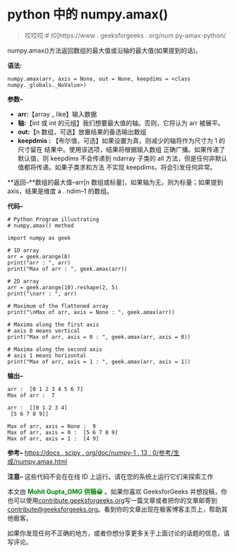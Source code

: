 # python 中的 numpy.amax()

> 哎哎哎:# t0]https://www . geeksforgeeks . org/num py-amax-python/

numpy.amax()方法返回数组的最大值或沿轴的最大值(如果提到的话)。

**语法:**

```
numpy.amax(arr, axis = None, out = None, keepdims = <class numpy._globals._NoValue>)
```

**参数–**

*   **arr:**【array _ like】输入数据
*   **轴:**【int 或 int 的元组】我们想要最大值的轴。否则，它将认为 arr 被展平。
*   **out:**【n 数组，可选】放置结果的备选输出数组
*   **keepdmis :** 【布尔值，可选】如果设置为真，则减少的轴将作为尺寸为 1 的尺寸留在
    结果中。使用该选项，结果将根据输入数组
    正确广播。如果传递了默认值，则 keepdims 不会传递到 ndarray 子类的 all
    方法，但是任何非默认值都将传递。如果子类求和方法
    不实现 keepdims，将会引发任何异常。

**返回–**数组的最大值–arr[n 数组或标量]，如果轴为无，则为标量；如果提到 axis，结果是维度 a . ndim–1 的数组。

**代码–**

```
# Python Program illustrating
# numpy.amax() method

import numpy as geek

# 1D array
arr = geek.arange(8)
print("arr : ", arr)
print("Max of arr : ", geek.amax(arr))

# 2D array
arr = geek.arange(10).reshape(2, 5)
print("\narr : ", arr)

# Maximum of the flattened array
print("\nMax of arr, axis = None : ", geek.amax(arr))

# Maxima along the first axis
# axis 0 means vertical
print("Max of arr, axis = 0 : ", geek.amax(arr, axis = 0))

# Maxima along the second axis
# axis 1 means horizontal
print("Max of arr, axis = 1 : ", geek.amax(arr, axis = 1))   
```

**输出–**

```
arr :  [0 1 2 3 4 5 6 7]
Max of arr :  7

arr :  [[0 1 2 3 4]
 [5 6 7 8 9]]

Max of arr, axis = None :  9
Max of arr, axis = 0 :  [5 6 7 8 9]
Max of arr, axis = 1 :  [4 9]

```

**参考–**
[https://docs . scipy . org/doc/numpy-1 . 13 . 0/参考/生成/numpy.amax.html](https://docs.scipy.org/doc/numpy-1.13.0/reference/generated/numpy.amax.html)

**注意–**
这些代码不会在在线 ID 上运行。请在您的系统上运行它们来探索工作

本文由 <font color="green">**Mohit Gupta_OMG 供稿😀**</font> 。如果你喜欢 GeeksforGeeks 并想投稿，你也可以使用[contribute.geeksforgeeks.org](http://www.contribute.geeksforgeeks.org)写一篇文章或者把你的文章邮寄到 contribute@geeksforgeeks.org。看到你的文章出现在极客博客主页上，帮助其他极客。

如果你发现任何不正确的地方，或者你想分享更多关于上面讨论的话题的信息，请写评论。